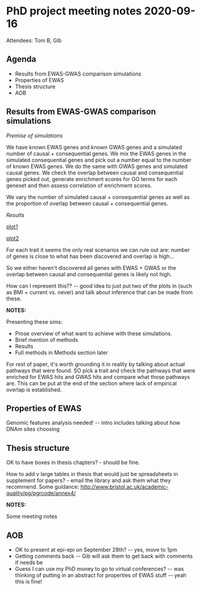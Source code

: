 # PhD project meeting notes 2020-09-16

Attendees: Tom B, Gib

## Agenda

* Results from EWAS-GWAS comparison simulations
* Properties of EWAS
* Thesis structure
* AOB

## Results from EWAS-GWAS comparison simulations

_Premise of simulations_

We have known EWAS genes and known GWAS genes and a simulated number of causal + consequential genes. We mix the EWAS genes in the simulated consequential genes and pick out a number equal to the number of known EWAS genes. We do the same with GWAS genes and simulated causal genes. We check the overlap between causal and consequential genes picked out, generate enrichment scores for GO terms for each geneset and then assess correlation of enrichment scores. 

We vary the number of simulated causal + consequential genes as well as the proportion of overlap between causal + consequential genes.

_Results_

[plot1](architecture_sims_correlation_of_pathway_enrichment_scores.pdf)

[plot2](architecture_sims_log10_gene_overlap.pdf)

For each trait it seems the only real scenarios we can rule out are: number of genes is close to what has been discovered and overlap is high... 

So we either haven't discovered all genes with EWAS + GWAS or the overlap between causal and consequential genes is likely not high. 

How can I represent this?? -- good idea to just put two of the plots in (such as BMI + current vs. never) and talk about inference that can be made from these. 

__NOTES:__

Presenting these sims:

- Prose overview of what want to achieve with these simulations. 
- Brief mention of methods
- Results
- Full methods in Methods section later

For rest of paper, it's worth grounding it in reality by talking about actual pathways that were found. SO pick a trait and check the pathways that were enriched for EWAS hits and GWAS hits and compare what those pathways are. This can be put at the end of the section where lack of empirical overlap is established.

## Properties of EWAS

Genomic features analysis needed! -- intro includes talking about how DNAm sites choosing 

## Thesis structure

OK to have boxes in thesis chapters? - should be fine.

How to add v large tables in thesis that would just be spreadsheets in supplement for papers? - email the library and ask them what they recommend. Some guidance: http://www.bristol.ac.uk/academic-quality/pg/pgrcode/annex4/

__NOTES:__

Some meeting notes

## AOB

* OK to present at epi-epi on September 28th? -- yes, move to 1pm
* Getting comments back -- Gib will ask them to get back with comments if needs be
* Guess I can use my PhD money to go to virtual conferences? -- was thinking of putting in an abstract for properties of EWAS stuff -- yeah this is fine!
